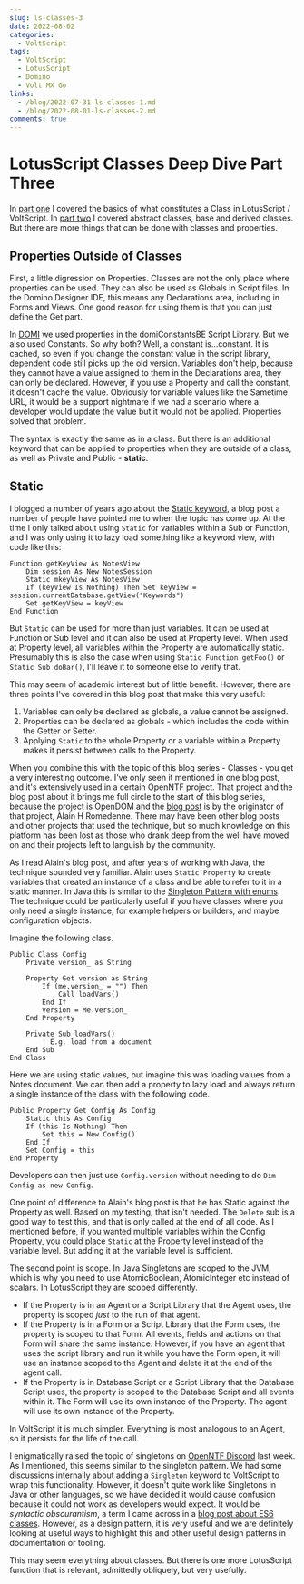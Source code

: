 ```yaml
---
slug: ls-classes-3
date: 2022-08-02
categories:
  - VoltScript
tags: 
  - VoltScript
  - LotusScript
  - Domino
  - Volt MX Go
links:
  - /blog/2022-07-31-ls-classes-1.md
  - /blog/2022-08-01-ls-classes-2.md
comments: true
---
```

# LotusScript Classes Deep Dive Part Three

In [part one](./2022-07-31-ls-classes-1.md) I covered the basics of what constitutes a Class in LotusScript / VoltScript. In [part two](./2022-08-01-ls-classes-2.md) I covered abstract classes, base and derived classes. But there are more things that can be done with classes and properties.

<!-- more -->

## Properties Outside of Classes

First, a little digression on Properties. Classes are not the only place where properties can be used. They can also be used as Globals in Script files. In the Domino Designer IDE, this means any Declarations area, including in Forms and Views. One good reason for using them is that you can just define the Get part.

In [DOMI](https://github.com/HCL-TECH-SOFTWARE/domino-online-meeting-integration/blob/main/notes/Code/ScriptLibraries/domiConstantsBE.lss#L270) we used properties in the domiConstantsBE Script Library. But we also used Constants. So why both? Well, a constant is...constant. It is cached, so even if you change the constant value in the script library, dependent code still picks up the old version. Variables don't help, because they cannot have a value assigned to them in the Declarations area, they can only be declared. However, if you use a Property and call the constant, it doesn't cache the value. Obviously for variable values like the Sametime URL, it would be a support nightmare if we had a scenario where a developer would update the value but it would not be applied. Properties solved that problem.

The syntax is exactly the same as in a class. But there is an additional keyword that can be applied to properties when they are outside of a class, as well as Private and Public - **static**.

## Static

I blogged a number of years ago about the [Static keyword](https://www.intec.co.uk/lotusscript-and-the-static-keyword/), a blog post a number of people have pointed me to when the topic has come up. At the time I only talked about using `Static` for variables within a Sub or Function, and I was only using it to lazy load something like a keyword view, with code like this:

```vbscript
Function getKeyView As NotesView
	Dim session As New NotesSession
	Static mkeyView As NotesView
	If (keyView Is Nothing) Then Set keyView = session.currentDatabase.getView("Keywords")
	Set getKeyView = keyView
End Function
```

But `Static` can be used for more than just variables. It can be used at Function or Sub level and it can also be used at Property level. When used at Property level, all variables within the Property are automatically static. Presumably this is also the case when using `Static Function getFoo()` or `Static Sub doBar()`, I'll leave it to someone else to verify that.

This may seem of academic interest but of little benefit. However, there are three points I've covered in this blog post that make this very useful:

1. Variables can only be declared as globals, a value cannot be assigned.
2. Properties can be declared as globals - which includes the code within the Getter or Setter.
3. Applying `Static` to the whole Property or a variable within a Property makes it persist between calls to the Property.

When you combine this with the topic of this blog series - Classes - you get a very interesting outcome. I've only seen it mentioned in one blog post, and it's extensively used in a certain OpenNTF project. That project and the blog post about it brings me full circle to the start of this blog series, because the project is OpenDOM and the [blog post](http://opendom.blogspot.com/2007/03/static-properties-methods-in.html) is by the originator of that project, Alain H Romedenne. There may have been other blog posts and other projects that used the technique, but so much knowledge on this platform has been lost as those who drank deep from the well have moved on and their projects left to languish by the community.

As I read Alain's blog post, and after years of working with Java, the technique sounded very familiar. Alain uses `Static Property` to create variables that created an instance of a class and be able to refer to it in a static manner. In Java this is similar to the [Singleton Pattern with enums](https://www.baeldung.com/a-guide-to-java-enums#1-singleton-pattern). The technique could be particularly useful if you have classes where you only need a single instance, for example helpers or builders, and maybe configuration objects.

Imagine the following class.

```vbscript
Public Class Config
    Private version_ as String

    Property Get version as String
        If (me.version_ = "") Then
            Call loadVars()
        End If
        version = Me.version_
    End Property

    Private Sub loadVars()
        ' E.g. load from a document
    End Sub
End Class
```

Here we are using static values, but imagine this was loading values from a Notes document. We can then add a property to lazy load and always return a single instance of the class with the following code.

```vbscript
Public Property Get Config As Config
	Static this As Config
	If (this Is Nothing) Then
		Set this = New Config()
	End If
	Set Config = this
End Property
```

Developers can then just use `Config.version` without needing to do `Dim Config as new Config`.

One point of difference to Alain's blog post is that he has Static against the Property as well. Based on my testing, that isn't needed. The `Delete` sub is a good way to test this, and that is only called at the end of all code. As I mentioned before, if you wanted multiple variables within the Config Property, you could place `Static` at the Property level instead of the variable level. But adding it at the variable level is sufficient.

The second point is scope. In Java Singletons are scoped to the JVM, which is why you need to use AtomicBoolean, AtomicInteger etc instead of scalars. In LotusScript they are scoped differently.

- If the Property is in an Agent or a Script Library that the Agent uses, the property is scoped _just_ to the run of that agent.
- If the Property is in a Form or a Script Library that the Form uses, the property is scoped to that Form. All events, fields and actions on that Form will share the same instance. However, if you have an agent that uses the script library and run it while you have the Form open, it will use an instance scoped to the Agent and delete it at the end of the agent call.
- If the Property is in Database Script or a Script Library that the Database Script uses, the property is scoped to the Database Script and all events within it. The Form will use its own instance of the Property. The agent will use its own instance of the Property.

In VoltScript it is much simpler. Everything is most analogous to an Agent, so it persists for the life of the call.

I enigmatically raised the topic of singletons on [OpenNTF Discord](https://discord.gg/jmRHpDRnH4) last week. As I mentioned, this seems similar to the singleton pattern. We had some discussions internally about adding a `Singleton` keyword to VoltScript to wrap this functionality. However, it doesn't quite work like Singletons in Java or other languages, so we have decided it would cause confusion because it could not work as developers would expect. It would be _syntactic obscurantism_, a term I came across in a [blog post about ES6 classes](https://www.toptal.com/javascript/es6-class-chaos-keeps-js-developer-up). However, as a design pattern, it is very useful and we are definitely looking at useful ways to highlight this and other useful design patterns in documentation or tooling.

This may seem everything about classes. But there is one more LotusScript function that is relevant, admittedly obliquely, but very usefully.
